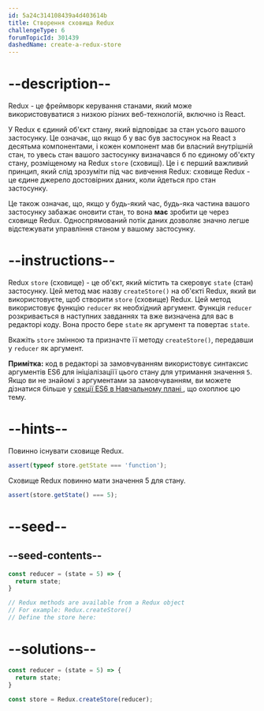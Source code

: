 ```yaml
---
id: 5a24c314108439a4d403614b
title: Створення сховища Redux
challengeType: 6
forumTopicId: 301439
dashedName: create-a-redux-store
---
```


# --description--

Redux - це фреймворк керування станами, який може використовуватися з низкою різних веб-технологій, включно із React.

У Redux є єдиний об'єкт стану, який відповідає за стан усього вашого застосунку. Це означає, що якщо б у вас був застосунок на React з десятьма компонентами, і кожен компонент мав би власний внутрішній стан, то увесь стан вашого застосунку визначався б по єдиному об'єкту стану, розміщеному на Redux `store` (сховищі). Це і є перший важливий принцип, який слід зрозуміти під час вивчення Redux: сховище Redux - це єдине джерело достовірних даних, коли йдеться про стан застосунку.

Це також означає, що, якщо у будь-який час, будь-яка частина вашого застосунку забажає оновити стан, то вона **має** зробити це через сховище Redux. Односпрямований потік даних дозволяє значно легше відстежувати управління станом у вашому застосунку.

# --instructions--

Redux `store` (сховище) - це об'єкт, який містить та скеровує `state` (стан) застосунку. Цей метод має назву `createStore()` на об'єкті Redux, який ви використовуєте, щоб створити `store` (сховище) Redux. Цей метод використовує функцію `reducer` як необхідний аргумент. Функція `reducer` розкривається в наступних завданнях та вже визначена для вас в редакторі коду. Вона просто бере `state` як аргумент та повертає `state`.

Вкажіть `store` змінною та призначте її методу `createStore()`, передавши у `reducer` як аргумент.

**Примітка:** код в редакторі за замовчуванням використовує синтаксис аргументів ES6 для ініціалізаціїї цього стану для утримання значення `5`. Якщо ви не знайомі з аргументами за замовчуванням, ви можете дізнатися більше у [секції ES6 в Навчальному плані ](https://platform-ui.topcoder.com/learn/freeCodeCamp/javascript-algorithms-and-data-structures/es6/set-default-parameters-for-your-functions), що охоплює цю тему.

# --hints--

Повинно існувати сховище Redux.

```js
assert(typeof store.getState === 'function');
```

Сховище Redux повинно мати значення 5 для стану.

```js
assert(store.getState() === 5);
```

# --seed--

## --seed-contents--

```js
const reducer = (state = 5) => {
  return state;
}

// Redux methods are available from a Redux object
// For example: Redux.createStore()
// Define the store here:
```

# --solutions--

```js
const reducer = (state = 5) => {
  return state;
}

const store = Redux.createStore(reducer);
```
